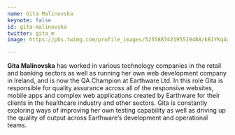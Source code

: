 ```yaml
---
name: Gita Malinovska
keynote: false
id: gita-malinovska
twitter: gita_m
image: https://pbs.twimg.com/profile_images/525588742195519488/kB1YKq4g_400x400.png

---
```

**Gita Malinovska** has worked in various technology companies in the retail and banking sectors as well as running her own web development company in Ireland, and is now the QA Champion at Earthware Ltd. In this role Gita is responsible for quality assurance across all of the responsive websites, mobile apps and complex web applications created by Earthware for their clients in the healthcare industry and other sectors. Gita is constantly exploring ways of improving her own testing capability as well as driving up the quality of output across Earthware’s development and operational teams.
